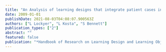```yaml
---
title: "An Analysis of learning designs that integrate patient cases in health professions education"
date: 2009-01-01
publishDate: 2021-08-03T04:08:07.900563Z
authors: ["L Lockyer", "L Kosta", "S Bennett"]
publication_types: ["2"]
abstract: ""
featured: false
publication: "*Handbook of Research on Learning Design and Learning Objects: Issues …*"
---
```


